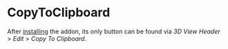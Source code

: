 # CopyToClipboard

After [installing](http://blender.stackexchange.com/q/1688/2217) the addon, its only button can be found via *3D View Header* > *Edit* > *Copy To Clipboard*. 
